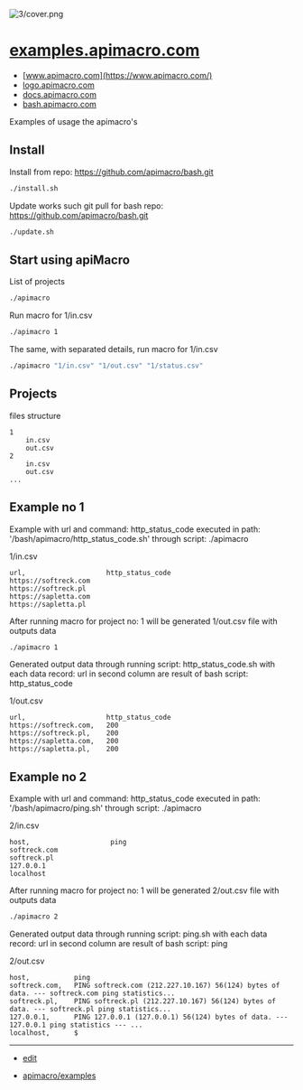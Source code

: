 ![3/cover.png](http://logo.apimacro.com/3/cover.png)

# [examples.apimacro.com](https://examples.apimacro.com/)

+ [www.apimacro.com](https://www.apimacro.com/)
+ [logo.apimacro.com](https://logo.apimacro.com/)
+ [docs.apimacro.com](https://examples.apimacro.com/)
+ [bash.apimacro.com](https://bash.apimacro.com/)


Examples of usage the apimacro's

## Install

Install from repo: https://github.com/apimacro/bash.git
```bash
./install.sh
```

Update works such git pull for bash repo: https://github.com/apimacro/bash.git
```bash
./update.sh
```

## Start using apiMacro 

List of projects
```bash
./apimacro
```

Run macro for 1/in.csv
```bash
./apimacro 1
```

The same, with separated details, run macro for 1/in.csv
```bash
./apimacro "1/in.csv" "1/out.csv" "1/status.csv"
```

## Projects

files structure
```
1
    in.csv
    out.csv
2
    in.csv
    out.csv
...        
```

## Example no 1

Example with url and command: http_status_code
executed in path: '/bash/apimacro/http_status_code.sh' 
through script: ./apimacro 

1/in.csv
```csv
url,                    http_status_code
https://softreck.com
https://softreck.pl
https://sapletta.com
https://sapletta.pl
```


After running macro for project no: 1
will be generated 1/out.csv file with outputs data
```bash
./apimacro 1
```


Generated output data through running script: http_status_code.sh with each data record: url
in second column are result of bash script: http_status_code

1/out.csv
```csv
url,                    http_status_code
https://softreck.com,   200
https://softreck.pl,    200
https://sapletta.com,   200
https://sapletta.pl,    200
```


## Example no 2

Example with url and command: http_status_code
executed in path: '/bash/apimacro/ping.sh'
through script: ./apimacro

2/in.csv
```csv
host,                    ping
softreck.com
softreck.pl
127.0.0.1
localhost
```


After running macro for project no: 1
will be generated 2/out.csv file with outputs data
```bash
./apimacro 2
```


Generated output data through running script: ping.sh with each data record: url
in second column are result of bash script: ping

2/out.csv
```csv
host,           ping
softreck.com,   PING softreck.com (212.227.10.167) 56(124) bytes of data. --- softreck.com ping statistics...
softreck.pl,    PING softreck.pl (212.227.10.167) 56(124) bytes of data. --- softreck.pl ping statistics...
127.0.0.1,      PING 127.0.0.1 (127.0.0.1) 56(124) bytes of data. --- 127.0.0.1 ping statistics --- ...
localhost,      $
```


---

+ [edit](https://github.com/apimacro/examples/edit/main/README.md)

+ [apimacro/examples](https://github.com/apimacro/examples)
